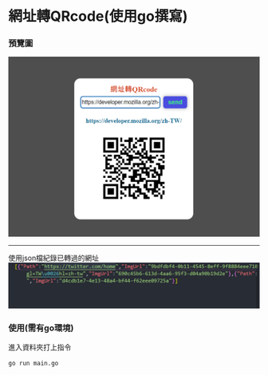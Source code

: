 # 網址轉QRcode(使用go撰寫)

### 預覽圖
![](./docimg/Preview.png)


* * *
使用json檔紀錄已轉過的網址
![](./docimg/jsonFile.png)


### 使用(需有go環境)
進入資料夾打上指令
```
go run main.go
```


